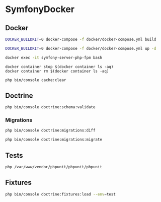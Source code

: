 # SymfonyDocker

## Docker
```bash
DOCKER_BUILDKIT=0 docker-compose -f docker/docker-compose.yml build
```
```bash
DOCKER_BUILDKIT=0 docker-compose -f docker/docker-compose.yml up -d
```
```bash
docker exec -it symfony-server-php-fpm bash
```
```Очистить контейнеры
docker container stop $(docker container ls -aq)
docker container rm $(docker container ls -aq)
```
```bash
php bin/console cache:clear
```

## Doctrine
```bash
php bin/console doctrine:schema:validate
```
### Migrations
```bash
php bin/console doctrine:migrations:diff
```
```bash
php bin/console doctrine:migrations:migrate
```
## Tests
```bash
php /var/www/vendor/phpunit/phpunit/phpunit
```
## Fixtures
```bash
php bin/console doctrine:fixtures:load --env=test
```

